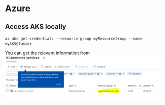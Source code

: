 # Azure

## Access AKS locally

`az aks get-credentials --resource-group myResourceGroup --name myAKSCluster`

You can get the relevant information from
![Azure-AKS-Dashboard](./Pictures/Azure/Azure-AKS-dashboard.png?raw=true)

